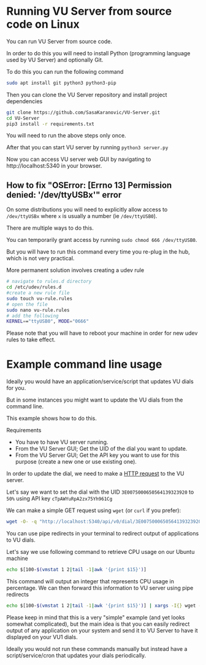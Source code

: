 # Running VU Server from source code on Linux

You can run VU Server from source code.

In order to do this you will need to install Python (programming language used by VU Server) and optionally Git.

To do this you can run the following command

```bash
sudo apt install git python3 python3-pip
```

Then you can clone the VU Server repository and install project dependencies

```bash
git clone https://github.com/SasaKaranovic/VU-Server.git
cd VU-Server
pip3 install -r requirements.txt
```


You will need to run the above steps only once.

After that you can start VU server by running `python3 server.py`

Now you can access VU server web GUI by navigating to http://localhost:5340 in your browser.


## How to fix "OSError: [Errno 13] Permission denied: '/dev/ttyUSBx'" error

On some distributions you will need to explicitly allow access to `/dev/ttyUSBx` where `x` is usually a number (ie `/dev/ttyUSB0`).

There are multiple ways to do this.

You can temporarily grant access by running `sudo chmod 666 /dev/ttyUSB0`.

But you will have to run this command every time you re-plug in the hub, which is not very practical.

More permanent solution involves creating a udev rule

```bash
# navigate to rules.d directory
cd /etc/udev/rules.d
#create a new rule file
sudo touch vu-rule.rules
# open the file
sudo nano vu-rule.rules
# add the following
KERNEL=="ttyUSB0", MODE="0666"
```

Please note that you will have to reboot your machine in order for new udev rules to take effect.


# Example command line usage

Ideally you would have an application/service/script that updates VU dials for you.

But in some instances you might want to update the VU dials from the command line.

This example shows how to do this.

Requirements

- You have to have VU server running.
- From the VU Server GUI; Get the UID of the dial you want to update.
- From the VU Server GUI; Get the API key you want to use for this purpose (create a new one or use existing one).


In order to update the dial, we need to make a [HTTP request](https://docs.vudials.com/api/dial_UID_set/) to the VU server.

Let's say we want to set the dial with the UID `3E0075000650564139323920` to `50%` using API key `cTpAWYuRpA2zx75Yh961Cg`

We can make a simple GET request using `wget` (or `curl` if you prefer):

```bash
wget -O- -q "http://localhost:5340/api/v0/dial/3E0075000650564139323920/set?value=50&key=cTpAWYuRpA2zx75Yh961C" ; echo
```

You can use pipe redirects in your terminal to redirect output of applications to VU dials.

Let's say we use following command to retrieve CPU usage on our Ubuntu machine

```bash
echo $[100-$(vmstat 1 2|tail -1|awk '{print $15}')]
```

This command will output an integer that represents CPU usage in percentage. We can then forward this information to VU server using pipe redirects

```bash
echo $[100-$(vmstat 1 2|tail -1|awk '{print $15}')] | xargs -I{} wget -O- -q "http://localhost:5340/api/v0/dial/3E0075000650564139323920/set?value={}&key=cTpAWYuRpA2zx75Yh961C"; echo
```

Please keep in mind that this is a very "simple" example (and yet looks somewhat complicated), but the main idea is that you can easily redirect output of any application on your system and send it to VU Server to have it displayed on your VU1 dials.

Ideally you would not run these commands manually but instead have a script/service/cron that updates your dials periodically.

